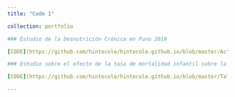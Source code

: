 ```yaml
---
title: "Code 1"

collection: portfolio

### Estudio de la Desnutrición Crónica en Puno 2019

[CODE](https://github.com/hintecole/hintecole.github.io/blob/master/Act2Final.do)

### Estudio sobre el efecto de la tasa de mortalidad infantil sobre la asistencia en la educación

[CODE](https://github.com/hintecole/hintecole.github.io/blob/master/Taller3_Entrega.ipynb)

---
```



